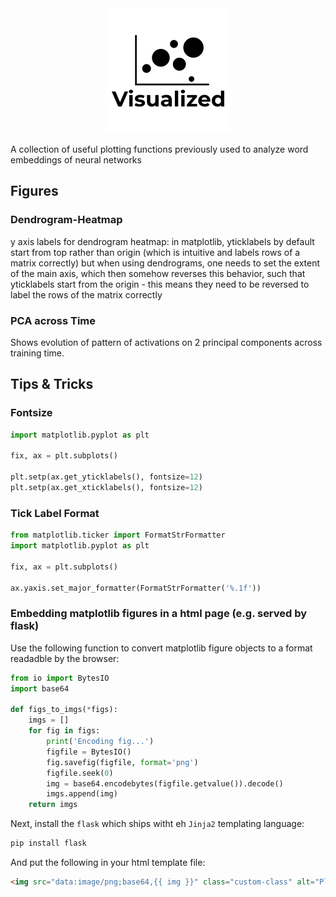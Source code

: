 <div align="center">
 <img src="images/logo.png" width="200"> 
</div>

A collection of useful plotting functions previously used to analyze word embeddings of neural networks

## Figures

### Dendrogram-Heatmap

y axis labels for dendrogram heatmap:
in matplotlib, yticklabels by default start from top rather than origin (which is intuitive and labels rows of a matrix correctly)
but when using dendrograms, one needs to set the extent of the main axis, which then somehow reverses this behavior, such that
yticklabels start from the origin - this means they need to be reversed to label the rows of the matrix correctly


### PCA across Time

Shows evolution of pattern of activations on 2 principal components across training time.


## Tips & Tricks

### Fontsize

```python
import matplotlib.pyplot as plt

fix, ax = plt.subplots()

plt.setp(ax.get_yticklabels(), fontsize=12)
plt.setp(ax.get_xticklabels(), fontsize=12)
```

### Tick Label Format

```python
from matplotlib.ticker import FormatStrFormatter
import matplotlib.pyplot as plt

fix, ax = plt.subplots()

ax.yaxis.set_major_formatter(FormatStrFormatter('%.1f'))
```

### Embedding matplotlib figures in a html page (e.g. served by flask)

Use the following function to convert matplotlib figure objects to a format readadble by the browser:

```Python
from io import BytesIO
import base64

def figs_to_imgs(*figs):
    imgs = []
    for fig in figs:
        print('Encoding fig...')
        figfile = BytesIO()
        fig.savefig(figfile, format='png')
        figfile.seek(0)
        img = base64.encodebytes(figfile.getvalue()).decode()
        imgs.append(img)
    return imgs
```

Next, install the `flask` which ships witht eh `Jinja2` templating language: 

```bash
pip install flask
```

And put the following in your html template file:

```html
<img src="data:image/png;base64,{{ img }}" class="custom-class" alt="Placeholder">
```
